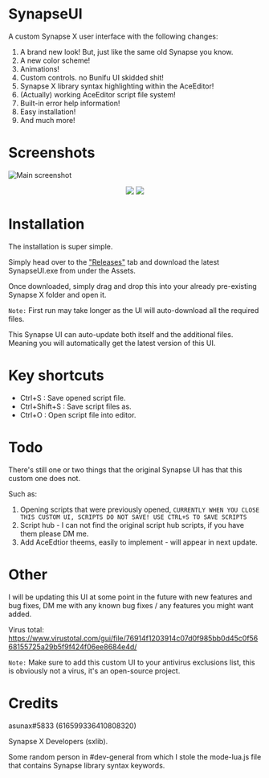 # SynapseUI
A custom Synapse X user interface with the following changes:
1. A brand new look! But, just like the same old Synapse you know.
2. A new color scheme!
3. Animations!
4. Custom controls. no Bunifu UI skidded shit!
5. Synapse X library syntax highlighting within the AceEditor!
6. (Actually) working AceEditor script file system!
7. Built-in error help information!
8. Easy installation!
9. And much more!

# Screenshots
![Main screenshot](http://asunax.000webhostapp.com/u/22.28.56-07.09.21-n-sBAdm7MTOJuCFNNh1s1odR48hxc3lLzGiYUnEVk2Ezg4WCyGpvw5RM37Qb09pOuZP06XDSe5eIJHQmTLWt9qgfnUfYajSktDK8Hw.png)

<p align="center">
  <img src="http://asunax.000webhostapp.com/u/22.30.47-07.09.21-n-B8pViNjgwIfiH4uoYh34uby7UKFcV0b5Q8kLtzzdlXqt1L6wMaSZ9h7mS2mvqHMKcUPWe1WGDDXAE6nRgTkrsCfoQvTsZOPaNjx9.gif">
  <img src="http://asunax.000webhostapp.com/u/17.52.11-08.09.21-n-aTqLV5gpcfjOFbN1GXwi5DHzXiuBoFlJM7Vxm278rpZzKW9veq6hIILQtyPD1eEnlE3c4YPQvbOBurCkJRxNHhZA8SysCsgm0Awf.gif">
</p>

# Installation
The installation is super simple. 

Simply head over to the ["Releases"](https://github.com/asunax-aaa/SynapseUI/releases) tab and download the latest SynapseUI.exe from under the Assets.

Once downloaded, simply drag and drop this into your already pre-existing Synapse X folder and open it.

`Note:`
First run may take longer as the UI will auto-download all the required files.

This Synapse UI can auto-update both itself and the additional files. Meaning you will automatically get the latest version of this UI.

# Key shortcuts
- Ctrl+S : Save opened script file.
- Ctrl+Shift+S : Save script files as.
- Ctrl+O : Open script file into editor.

# Todo
There's still one or two things that the original Synapse UI has that this custom one does not.

Such as:
1. Opening scripts that were previously opened, `CURRENTLY WHEN YOU CLOSE THIS CUSTOM UI, SCRIPTS DO NOT SAVE! USE CTRL+S TO SAVE SCRIPTS`
2. Script hub - I can not find the original script hub scripts, if you have them please DM me.
3. Add AceEdtior theems, easily to implement - will appear in next update.

# Other
I will be updating this UI at some point in the future with new features and bug fixes, DM me with any known bug fixes / any features you might want added.

Virus total: https://www.virustotal.com/gui/file/76914f1203914c07d0f985bb0d45c0f5668155725a29b5f9f424f06ee8684e4d/

`Note:` Make sure to add this custom UI to your antivirus exclusions list, this is obviously not a virus, it's an open-source project.

# Credits
asunax#5833 (616599336410808320) 

Synapse X Developers (sxlib).

Some random person in #dev-general from which I stole the mode-lua.js file that contains Synapse library syntax keywords.
